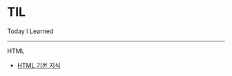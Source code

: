 # TIL
Today I Learned

---

HTML
- [HTML 기본 지식](https://github.com/frontyoon/TIL/HTML/basic-html.md)